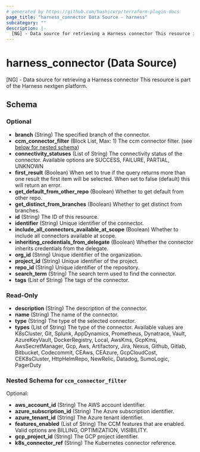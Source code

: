 ```yaml
---
# generated by https://github.com/hashicorp/terraform-plugin-docs
page_title: "harness_connector Data Source - harness"
subcategory: ""
description: |-
  [NG] - Data source for retrieving a Harness connector This resource is part of the Harness nextgen platform.
---
```


# harness_connector (Data Source)

[NG] - Data source for retrieving a Harness connector This resource is part of the Harness nextgen platform.



<!-- schema generated by tfplugindocs -->
## Schema

### Optional

- **branch** (String) The specified branch of the connector.
- **ccm_connector_filter** (Block List, Max: 1) The ccm connector filter. (see [below for nested schema](#nestedblock--ccm_connector_filter))
- **connectivity_statuses** (List of String) The connectivity status of the connector. Available options are SUCCESS, FAILURE, PARTIAL, UNKNOWN
- **first_result** (Boolean) When set to true if the query returns more than one result the first item will be selected. When set to false (default) this will return an error.
- **get_default_from_other_repo** (Boolean) Whether to get default from other repo.
- **get_distinct_from_branches** (Boolean) Whether to get distinct from branches.
- **id** (String) The ID of this resource.
- **identifier** (String) Unique identifier of the connector.
- **include_all_connectors_available_at_scope** (Boolean) Whether to include all connectors available at scope.
- **inheriting_credentials_from_delegate** (Boolean) Whether the connector inherits credentials from the delegate.
- **org_id** (String) Unique identifier of the organization.
- **project_id** (String) Unique identifier of the project.
- **repo_id** (String) Unique identifier of the repository.
- **search_term** (String) The search term used to find the connector.
- **tags** (List of String) The tags of the connector.

### Read-Only

- **description** (String) The description of the connector.
- **name** (String) The name of the connector.
- **type** (String) The type of the selected connector.
- **types** (List of String) The type of the connector. Available values are K8sCluster, Git, Splunk, AppDynamics, Prometheus, Dynatrace, Vault, AzureKeyVault, DockerRegistry, Local, AwsKms, GcpKms, AwsSecretManager, Gcp, Aws, Artifactory, Jira, Nexus, Github, Gitlab, Bitbucket, Codecommit, CEAws, CEAzure, GcpCloudCost, CEK8sCluster, HttpHelmRepo, NewRelic, Datadog, SumoLogic, PagerDuty

<a id="nestedblock--ccm_connector_filter"></a>
### Nested Schema for `ccm_connector_filter`

Optional:

- **aws_account_id** (String) The AWS account identifier.
- **azure_subscription_id** (String) The Azure subscription identifier.
- **azure_tenant_id** (String) The Azure tenant identifier.
- **features_enabled** (List of String) The CCM features that are enabled. Valid options are BILLING, OPTIMIZATION, VISIBILITY.
- **gcp_project_id** (String) The GCP project identifier.
- **k8s_connector_ref** (String) The Kubernetes connector reference.


